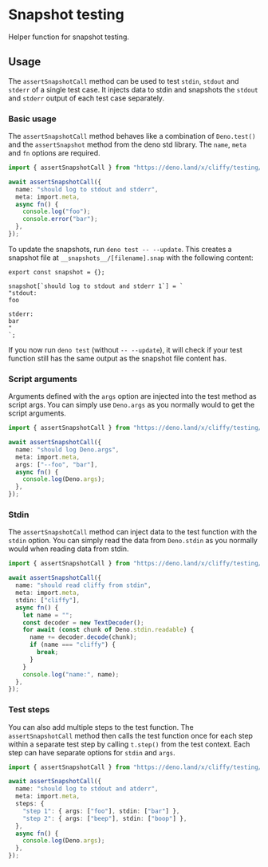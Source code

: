 # Snapshot testing

Helper function for snapshot testing.

## Usage

The `assertSnapshotCall` method can be used to test `stdin`, `stdout` and
`stderr` of a single test case. It injects data to stdin and snapshots the
`stdout` and `stderr` output of each test case separately.

### Basic usage

The `assertSnapshotCall` method behaves like a combination of `Deno.test()` and
the `assertSnapshot` method from the deno std library. The `name`, `meta` and
`fn` options are required.

```ts
import { assertSnapshotCall } from "https://deno.land/x/cliffy/testing/mod.ts";

await assertSnapshotCall({
  name: "should log to stdout and stderr",
  meta: import.meta,
  async fn() {
    console.log("foo");
    console.error("bar");
  },
});
```

To update the snapshots, run `deno test -- --update`. This creates a snapshot
file at `__snapshots__/[filename].snap` with the following content:

```console
export const snapshot = {};

snapshot[`should log to stdout and stderr 1`] = `
"stdout:
foo

stderr:
bar
"
`;
```

If you now run `deno test` (without `-- --update`), it will check if your test
function still has the same output as the snapshot file content has.

### Script arguments

Arguments defined with the `args` option are injected into the test method as
script args. You can simply use `Deno.args` as you normally would to get the
script arguments.

```ts
import { assertSnapshotCall } from "https://deno.land/x/cliffy/testing/mod.ts";

await assertSnapshotCall({
  name: "should log Deno.args",
  meta: import.meta,
  args: ["--foo", "bar"],
  async fn() {
    console.log(Deno.args);
  },
});
```

### Stdin

The `assertSnapshotCall` method can inject data to the test function with the
`stdin` option. You can simply read the data from `Deno.stdin` as you normally
would when reading data from stdin.

```ts
import { assertSnapshotCall } from "https://deno.land/x/cliffy/testing/mod.ts";

await assertSnapshotCall({
  name: "should read cliffy from stdin",
  meta: import.meta,
  stdin: ["cliffy"],
  async fn() {
    let name = "";
    const decoder = new TextDecoder();
    for await (const chunk of Deno.stdin.readable) {
      name += decoder.decode(chunk);
      if (name === "cliffy") {
        break;
      }
    }
    console.log("name:", name);
  },
});
```

### Test steps

You can also add multiple steps to the test function. The `assertSnapshotCall`
method then calls the test function once for each step within a separate test
step by calling `t.step()` from the test context. Each step can have separate
options for `stdin` and `args`.

```ts
import { assertSnapshotCall } from "https://deno.land/x/cliffy/testing/mod.ts";

await assertSnapshotCall({
  name: "should log to stdout and atderr",
  meta: import.meta,
  steps: {
    "step 1": { args: ["foo"], stdin: ["bar"] },
    "step 2": { args: ["beep"], stdin: ["boop"] },
  },
  async fn() {
    console.log(Deno.args);
  },
});
```
